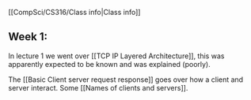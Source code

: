 [[CompSci/CS316/Class info|Class info]]

## Week 1:

In lecture 1 we went over [[TCP IP Layered Architecture]], this was apparently expected to be known and was explained (poorly). 

The [[Basic Client server request response]] goes over how a client and server interact. Some [[Names of clients and servers]].